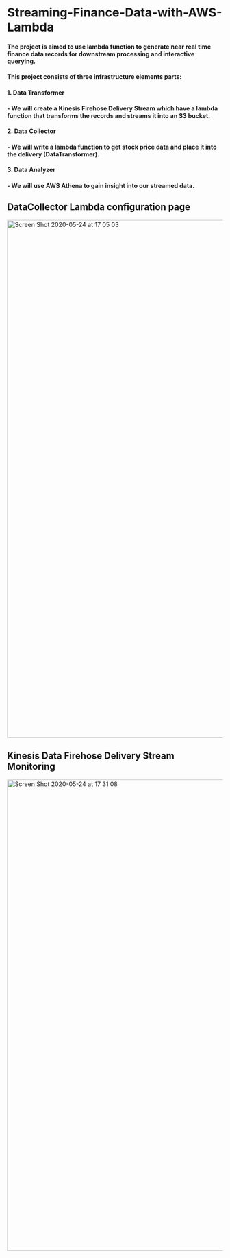 # Streaming-Finance-Data-with-AWS-Lambda

#### The project is aimed to use lambda function to generate near real time finance data records for downstream processing and interactive querying. 

#### This project consists of three infrastructure elements parts: 
#### 1. Data Transformer
####        - We will create a Kinesis Firehose Delivery Stream which have a lambda function that transforms the records and streams it into an S3 bucket. 
#### 2. Data Collector 
####        - We will write a lambda function to get stock price data and place it into the delivery (DataTransformer).
#### 3. Data Analyzer
####        - We will use AWS Athena to gain insight into our streamed data.














## DataCollector Lambda configuration page
<img width="1208" alt="Screen Shot 2020-05-24 at 17 05 03" src="https://user-images.githubusercontent.com/60529752/82765539-c831cd00-9de5-11ea-924b-f014e88d9310.png">








## Kinesis Data Firehose Delivery Stream Monitoring
<img width="1100" alt="Screen Shot 2020-05-24 at 17 31 08" src="https://user-images.githubusercontent.com/60529752/82765525-acc6c200-9de5-11ea-84e8-8f39ca1ffb3e.png">

